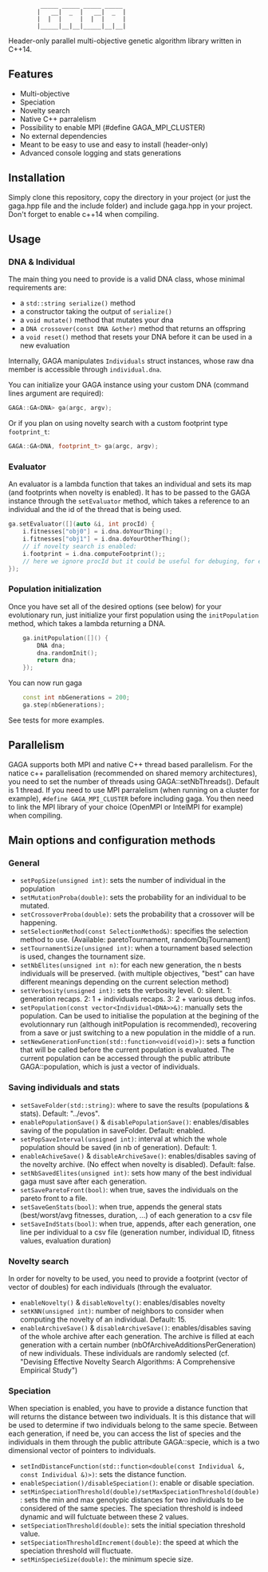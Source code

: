              _____ _____ _____ _____ 
            |   __|  _  |   __|  _  |
            |  |  |     |  |  |     |
            |_____|__|__|_____|__|__|

Header-only parallel multi-objective genetic algorithm library written in C++14.

## Features
 - Multi-objective 
 - Speciation 
 - Novelty search
 - Native C++ parralelism
 - Possibility to enable MPI (#define GAGA_MPI_CLUSTER)
 - No external dependencies
 - Meant to be easy to use and easy to install (header-only)
 - Advanced console logging and stats generations

## Installation
Simply clone this repository, copy the directory in your project (or just the gaga.hpp file and the include folder) and include gaga.hpp in your project. Don't forget to enable c++14 when compiling.

## Usage
### DNA & Individual
The main thing you need to provide is a valid DNA class, whose minimal requirements are:
 - a `std::string serialize()` method
 - a constructor taking the output of `serialize()`
 - a `void mutate()` method that mutates your dna
 - a `DNA crossover(const DNA &other)` method that returns an offspring
 - a `void reset()` method that resets your DNA before it can be used in a new evaluation

Internally, GAGA manipulates `Individuals` struct instances, whose raw dna member is accessible through `individual.dna`.

You can initialize your GAGA instance using your custom DNA (command lines argument are required):
```c++
GAGA::GA<DNA> ga(argc, argv);
```
Or if you plan on using novelty search with a custom footprint type `footprint_t`:
```c++
GAGA::GA<DNA, footprint_t> ga(argc, argv);
```

### Evaluator
An evaluator is a lambda function that takes an individual and sets its map (and footprints when novelty is enabled). It has to be passed to the GAGA instance through the `setEvaluator` method, which takes a reference to an individual and the id of the thread that is being used.
```c++
ga.setEvaluator([](auto &i, int procId) { 
	i.fitnesses["obj0"] = i.dna.doYourThing(); 
	i.fitnesses["obj1"] = i.dna.doYourOtherThing(); 
	// if novelty search is enabled:
	i.footprint = i.dna.computeFootprint();;
	// here we ignore procId but it could be useful for debuging, for example.
});
```
### Population initialization
Once you have set all of the desired options (see below) for your evolutionary run, just initialize your first population using the `initPopulation` method, which takes a lambda returning a DNA.

```c++
	ga.initPopulation([]() { 
		DNA dna;
		dna.randomInit();
		return dna; 
	});
```

You can now run gaga
```c++
	const int nbGenerations = 200;
	ga.step(nbGenerations);
```
See tests for more examples.

## Parallelism
GAGA supports both MPI and native C++ thread based parallelism. For the natice c++ parallelisation (recommended on shared memory architectures), you need to set the number of threads using GAGA::setNbThreads(). Default is 1 thread.
If you need to use MPI parralelism (when running on a cluster for example), `#define GAGA_MPI_CLUSTER` before including gaga. You then need to link the MPI library of your choice (OpenMPI or IntelMPI for example) when compiling.

## Main options and configuration methods
### General
 - `setPopSize(unsigned int)`: sets the number of individual in the population
 - `setMutationProba(double)`: sets the probability for an individual to be mutated.
 - `setCrossoverProba(double)`: sets the probability that a crossover will be happening.
 - `setSelectionMethod(const SelectionMethod&)`: specifies the selection method to use. (Available: paretoTournament, randomObjTournament)
 - `setTournamentSize(unsigned int)`: when a tournament based selection is used, changes the tournament size.
 - `setNbElites(unsigned int n)`: for each new generation, the n bests individuals will be preserved. (with multiple objectives, "best" can have different meanings depending on the current selection method) 
 - `setVerbosity(unsigned int)`: sets the verbosity level. 0: silent. 1: generation recaps. 2: 1 + individuals recaps. 3: 2 + various debug infos.
 - `setPopulation(const vector<Individual<DNA>>&)`: manually sets the population. Can be used to initialise the population at the begining of the evolutionnary run (although initPopulation is recommended), recovering from a save or just switching to a new population in the middle of a run.
 - `setNewGenerationFunction(std::function<void(void)>)`: sets a function that will be called before the current population is evaluated. The current population can be accessed through the public attribute GAGA::population, which is just a vector of individuals.

### Saving individuals and stats
 - `setSaveFolder(std::string)`: where to save the results (populations & stats). Default: "../evos".
 - `enablePopulationSave()` & `disablePopulationSave()`: enables/disables saving of the population in saveFolder. Default: enabled.
 - `setPopSaveInterval(unsigned int)`: interval at which the whole population should be saved (in nb of generation). Default: 1.
 - `enableAchiveSave()` & `disableArchiveSave()`: enables/disables saving of the novelty archive. (No effect when novelty is disabled). Default: false.
 - `setNbSavedElites(unsigned int)`: sets how many of the best individual gaga must save after each generation.
 - `setSaveParetoFront(bool)`: when true, saves the individuals on the pareto front to a file.
 - `setSaveGenStats(bool)`: when true, appends the general stats (best/worst/avg fitnesses, duration, ...) of each generation to a csv file
 - `setSaveIndStats(bool)`: when true, appends, after each generation, one line per individual to a csv file (generation number, individual ID, fitness values, evaluation duration)


### Novelty search
In order for novelty to be used, you need to provide a footprint (vector of vector of doubles) for each individuals (through the evaluator.
 - `enableNovelty()` & `disableNovelty()`: enables/disables novelty
 - `setKNN(unsigned int)`: number of neighbors to consider when computing the novelty of an individual. Default: 15.
 - `enableArchiveSave()` & `disableArchiveSave()`: enables/disables saving of the whole archive after each generation. The archive is filled at each generation with a certain number (nbOfArchiveAdditionsPerGeneration) of new individuals. These individuals are randomly selected (cf. "Devising Effective Novelty Search Algorithms: A Comprehensive Empirical Study")


### Speciation
When speciation is enabled, you have to provide a distance function that will returns the distance between two individuals. It is this distance that will be used to determine if two individuals belong to the same specie. Between each generation, if need be, you can access the list of species and the individuals in them through the public attribute GAGA::specie, which is a two dimensional vector of pointers to individuals. 
 - `setIndDistanceFunction(std::function<double(const Individual &, const Individual &)>)`: sets the distance function.
 - `enableSpeciation()/disableSpeciation()`: enable or disable speciation.
 - `setMinSpeciationThreshold(double)/setMaxSpeciationThreshold(double)`: sets the min and max genotypic distances for two individuals to be considered of the same species. The speciation threshold is indeed dynamic and will fulctuate between these 2 values.
 - `setSpeciationThreshold(double)`: sets the initial speciation threshold value.
 - `setSpeciationThresholdIncrement(double)`: the speed at which the speciation threshold will fluctuate.
 - `setMinSpecieSize(double)`: the minimum specie size.
 
